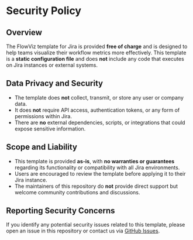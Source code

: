 # Security Policy

## Overview

The FlowViz template for Jira is provided **free of charge** and is designed to help teams visualize their workflow metrics more effectively. This template is a **static configuration file** and does **not** include any code that executes on Jira instances or external systems.

## Data Privacy and Security

- The template does **not** collect, transmit, or store any user or company data.
- It does **not** require API access, authentication tokens, or any form of permissions within Jira.
- There are **no** external dependencies, scripts, or integrations that could expose sensitive information.

## Scope and Liability

- This template is provided **as-is**, with **no warranties or guarantees** regarding its functionality or compatibility with all Jira environments.
- Users are encouraged to review the template before applying it to their Jira instance.
- The maintainers of this repository do **not** provide direct support but welcome community contributions and discussions.

## Reporting Security Concerns

If you identify any potential security issues related to this template, please open an issue in this repository or contact us via [GitHub Issues](https://github.com/nbrown02/FlowViz-Jira/issues).
